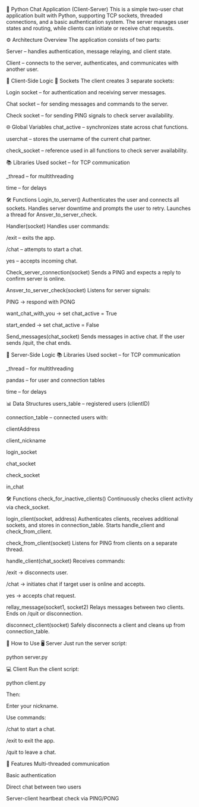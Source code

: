 💬 Python Chat Application (Client-Server)
This is a simple two-user chat application built with Python, supporting TCP sockets, threaded connections, and a basic authentication system. The server manages user states and routing, while clients can initiate or receive chat requests.

⚙️ Architecture Overview
The application consists of two parts:

Server – handles authentication, message relaying, and client state.

Client – connects to the server, authenticates, and communicates with another user.

🧠 Client-Side Logic
🔌 Sockets
The client creates 3 separate sockets:

Login socket – for authentication and receiving server messages.

Chat socket – for sending messages and commands to the server.

Check socket – for sending PING signals to check server availability.

🌐 Global Variables
chat_active – synchronizes state across chat functions.

userchat – stores the username of the current chat partner.

check_socket – reference used in all functions to check server availability.

📚 Libraries Used
socket – for TCP communication

_thread – for multithreading

time – for delays

🛠️ Functions
Login_to_server()
Authenticates the user and connects all sockets. Handles server downtime and prompts the user to retry. Launches a thread for Ansver_to_server_check.

Handler(socket)
Handles user commands:

/exit – exits the app.

/chat <username> – attempts to start a chat.

yes – accepts incoming chat.

Check_server_connection(socket)
Sends a PING and expects a reply to confirm server is online.

Ansver_to_server_check(socket)
Listens for server signals:

PING → respond with PONG

want_chat_with_you → set chat_active = True

start_ended → set chat_active = False

Send_messages(chat_socket)
Sends messages in active chat. If the user sends /quit, the chat ends.

🧠 Server-Side Logic
📚 Libraries Used
socket – for TCP communication

_thread – for multithreading

pandas – for user and connection tables

time – for delays

📊 Data Structures
users_table – registered users (clientID)

connection_table – connected users with:

clientAddress

client_nickname

login_socket

chat_socket

check_socket

in_chat

🛠️ Functions
check_for_inactive_clients()
Continuously checks client activity via check_socket.

login_client(socket, address)
Authenticates clients, receives additional sockets, and stores in connection_table. Starts handle_client and check_from_client.

check_from_client(socket)
Listens for PING from clients on a separate thread.

handle_client(chat_socket)
Receives commands:

/exit → disconnects user.

/chat <username> → initiates chat if target user is online and accepts.

yes → accepts chat request.

rellay_message(socket1, socket2)
Relays messages between two clients. Ends on /quit or disconnection.

disconnect_client(socket)
Safely disconnects a client and cleans up from connection_table.

🚀 How to Use
🖥️ Server
Just run the server script:

python server.py


💻 Client
Run the client script:

python client.py


Then:

Enter your nickname.

Use commands:

/chat <username> to start a chat.

/exit to exit the app.

/quit to leave a chat.

🧩 Features
Multi-threaded communication

Basic authentication

Direct chat between two users

Server-client heartbeat check via PING/PONG
